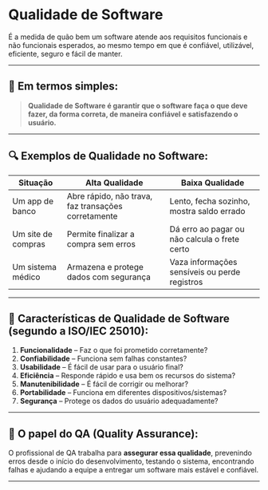 # **Qualidade de Software** 

É a medida de quão bem um software atende aos requisitos funcionais e não funcionais esperados, ao mesmo tempo em que é confiável, utilizável, eficiente, seguro e fácil de manter.

---

## 🧩 Em termos simples:

> **Qualidade de Software é garantir que o software faça o que deve fazer, da forma correta, de maneira confiável e satisfazendo o usuário.**

---

## 🔍 Exemplos de Qualidade no Software:

| Situação           | Alta Qualidade                                      | Baixa Qualidade                               |
| ------------------ | --------------------------------------------------- | --------------------------------------------- |
| Um app de banco    | Abre rápido, não trava, faz transações corretamente | Lento, fecha sozinho, mostra saldo errado     |
| Um site de compras | Permite finalizar a compra sem erros                | Dá erro ao pagar ou não calcula o frete certo |
| Um sistema médico  | Armazena e protege dados com segurança              | Vaza informações sensíveis ou perde registros |

---

## 🎯 Características de Qualidade de Software (segundo a ISO/IEC 25010):

1. **Funcionalidade** – Faz o que foi prometido corretamente?
2. **Confiabilidade** – Funciona sem falhas constantes?
3. **Usabilidade** – É fácil de usar para o usuário final?
4. **Eficiência** – Responde rápido e usa bem os recursos do sistema?
5. **Manutenibilidade** – É fácil de corrigir ou melhorar?
6. **Portabilidade** – Funciona em diferentes dispositivos/sistemas?
7. **Segurança** – Protege os dados do usuário adequadamente?

---

## 🤝 O papel do QA (Quality Assurance):

O profissional de QA trabalha para **assegurar essa qualidade**, prevenindo erros desde o início do desenvolvimento, testando o sistema, encontrando falhas e ajudando a equipe a entregar um software mais estável e confiável.

---
